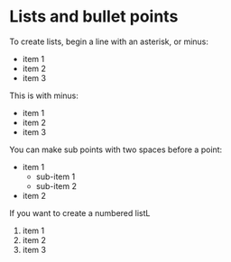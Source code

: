 # Lists and bullet points

To create lists, begin a line with an asterisk, or minus:

 * item 1
 * item 2
 * item 3
 
 This is with minus:
 
 - item 1 
 - item 2
 - item 3
 
 You can make sub points with two spaces before a point:
 
 * item 1
   * sub-item 1
   * sub-item 2
* item 2

If you want to create a numbered listL

1. item 1
1. item 2
1. item 3
